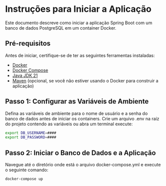 # Instruções para Iniciar a Aplicação

Este documento descreve como iniciar a aplicação Spring Boot com um banco de dados PostgreSQL em um container Docker.

## Pré-requisitos

Antes de iniciar, certifique-se de ter as seguintes ferramentas instaladas:

- [Docker](https://www.docker.com/get-started)
- [Docker Compose](https://docs.docker.com/compose/install/)
- [Java JDK 21](https://www.azul.com/downloads/?version=java-21-lts&package=jdk#zulu)
- [Maven](https://maven.apache.org/install.html) (opcional, se você não estiver usando o Docker para construir a aplicação)

## Passo 1: Configurar as Variáveis de Ambiente

Defina as variáveis de ambiente para o nome de usuário e a senha do banco de dados antes de iniciar os containers. Crie um arquivo .env na raíz do projeto contendo as variáveis ou abra um terminal execute:

```bash
export DB_USERNAME=####
export DB_PASSWORD=####
```
## Passo 2: Iniciar o Banco de Dados e a Aplicação

Navegue até o diretório onde está o arquivo docker-compose.yml e execute o seguinte comando:

```bash
docker-compose up
```